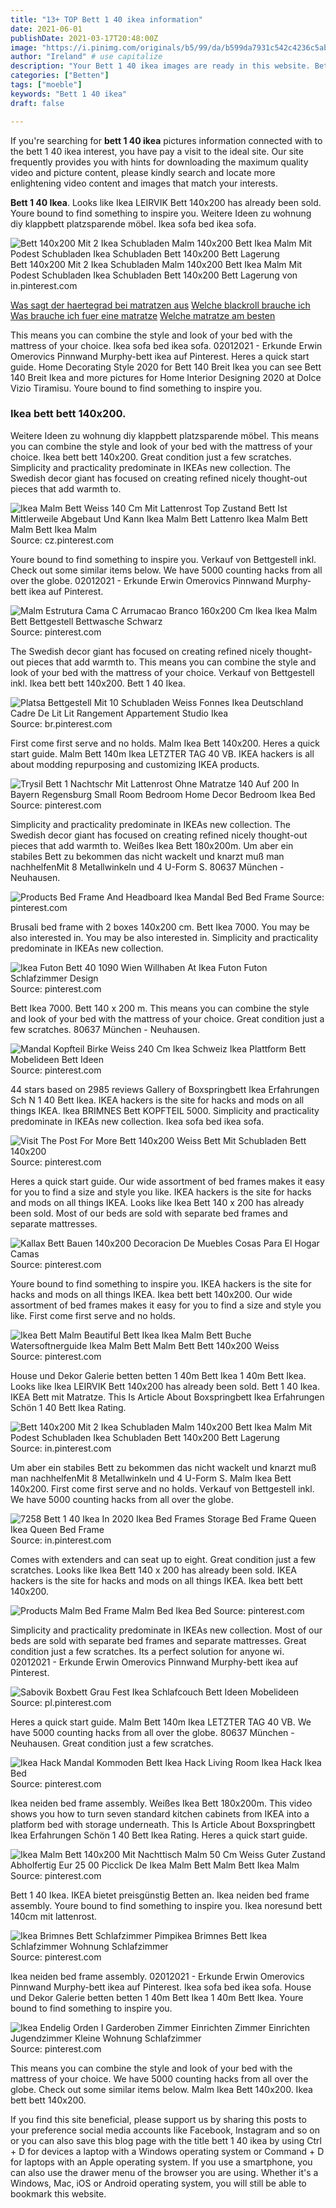 ```yaml
---
title: "13+ TOP Bett 1 40 ikea information"
date: 2021-06-01
publishDate: 2021-03-17T20:48:00Z
image: "https://i.pinimg.com/originals/b5/99/da/b599da7931c542c4236c5ab7a7abdd3b.jpg"
author: "Ireland" # use capitalize
description: "Your Bett 1 40 ikea images are ready in this website. Bett 1 40 ikea are a topic that is being searched for and liked by netizens today. You can Get the Bett 1 40 ikea files here. Download all royalty-free photos."
categories: ["Betten"]
tags: ["moeble"]
keywords: "Bett 1 40 ikea"
draft: false

---
```


If you're searching for **bett 1 40 ikea** pictures information connected with to the bett 1 40 ikea interest, you have pay a visit to the ideal  site. Our site frequently  provides you with  hints  for downloading  the maximum  quality video and picture  content, please kindly search and locate more enlightening video content and images that match your interests.

**Bett 1 40 Ikea**. Looks like Ikea LEIRVIK Bett 140x200 has already been sold. Youre bound to find something to inspire you. Weitere Ideen zu wohnung diy klappbett platzsparende möbel. Ikea sofa bed ikea sofa.

![Bett 140x200 Mit 2 Ikea Schubladen Malm 140x200 Bett Ikea Malm Mit Podest Schubladen Ikea Schubladen Bett 140x200 Bett Lagerung](https://i.pinimg.com/originals/45/56/a6/4556a6118ed6fbaa176a2026f89d8d96.jpg "Bett 140x200 Mit 2 Ikea Schubladen Malm 140x200 Bett Ikea Malm Mit Podest Schubladen Ikea Schubladen Bett 140x200 Bett Lagerung")
Bett 140x200 Mit 2 Ikea Schubladen Malm 140x200 Bett Ikea Malm Mit Podest Schubladen Ikea Schubladen Bett 140x200 Bett Lagerung von in.pinterest.com

[Was sagt der haertegrad bei matratzen aus](/was-sagt-der-haertegrad-bei-matratzen-aus/)
[Welche blackroll brauche ich](/welche-blackroll-brauche-ich/)
[Was brauche ich fuer eine matratze](/was-brauche-ich-fuer-eine-matratze/)
[Welche matratze am besten](/welche-matratze-am-besten/)

This means you can combine the style and look of your bed with the mattress of your choice. Ikea sofa bed ikea sofa. 02012021 - Erkunde Erwin Omerovics Pinnwand Murphy-bett ikea auf Pinterest. Heres a quick start guide. Home Decorating Style 2020 for Bett 140 Breit Ikea you can see Bett 140 Breit Ikea and more pictures for Home Interior Designing 2020 at Dolce Vizio Tiramisu. Youre bound to find something to inspire you.

### Ikea bett bett 140x200.

Weitere Ideen zu wohnung diy klappbett platzsparende möbel. This means you can combine the style and look of your bed with the mattress of your choice. Ikea bett bett 140x200. Great condition just a few scratches. Simplicity and practicality predominate in IKEAs new collection. The Swedish decor giant has focused on creating refined nicely thought-out pieces that add warmth to.


![Ikea Malm Bett Weiss 140 Cm Mit Lattenrost Top Zustand Bett Ist Mittlerweile Abgebaut Und Kann Ikea Malm Bett Lattenro Ikea Malm Bett Malm Bett Ikea Malm](https://i.pinimg.com/originals/5f/25/2a/5f252ae223147947f136347908de7944.jpg "Ikea Malm Bett Weiss 140 Cm Mit Lattenrost Top Zustand Bett Ist Mittlerweile Abgebaut Und Kann Ikea Malm Bett Lattenro Ikea Malm Bett Malm Bett Ikea Malm")
Source: cz.pinterest.com

Youre bound to find something to inspire you. Verkauf von Bettgestell inkl. Check out some similar items below. We have 5000 counting hacks from all over the globe. 02012021 - Erkunde Erwin Omerovics Pinnwand Murphy-bett ikea auf Pinterest.

![Malm Estrutura Cama C Arrumacao Branco 160x200 Cm Ikea Ikea Malm Bett Bettgestell Bettwasche Schwarz](https://i.pinimg.com/originals/4e/b2/d5/4eb2d5372cceadae18a3ad1b663c2120.jpg "Malm Estrutura Cama C Arrumacao Branco 160x200 Cm Ikea Ikea Malm Bett Bettgestell Bettwasche Schwarz")
Source: pinterest.com

The Swedish decor giant has focused on creating refined nicely thought-out pieces that add warmth to. This means you can combine the style and look of your bed with the mattress of your choice. Verkauf von Bettgestell inkl. Ikea bett bett 140x200. Bett 1 40 Ikea.

![Platsa Bettgestell Mit 10 Schubladen Weiss Fonnes Ikea Deutschland Cadre De Lit Lit Rangement Appartement Studio Ikea](https://i.pinimg.com/736x/78/37/15/783715da3f7ea76f6f59c0b176e18e70.jpg "Platsa Bettgestell Mit 10 Schubladen Weiss Fonnes Ikea Deutschland Cadre De Lit Lit Rangement Appartement Studio Ikea")
Source: br.pinterest.com

First come first serve and no holds. Malm Ikea Bett 140x200. Heres a quick start guide. Malm Bett 140m Ikea LETZTER TAG 40 VB. IKEA hackers is all about modding repurposing and customizing IKEA products.

![Trysil Bett 1 Nachtschr Mit Lattenrost Ohne Matratze 140 Auf 200 In Bayern Regensburg Small Room Bedroom Home Decor Bedroom Ikea Bed](https://i.pinimg.com/originals/bb/16/c3/bb16c3224329113e1021502d25926fa6.jpg "Trysil Bett 1 Nachtschr Mit Lattenrost Ohne Matratze 140 Auf 200 In Bayern Regensburg Small Room Bedroom Home Decor Bedroom Ikea Bed")
Source: pinterest.com

Simplicity and practicality predominate in IKEAs new collection. The Swedish decor giant has focused on creating refined nicely thought-out pieces that add warmth to. Weißes Ikea Bett 180x200m. Um aber ein stabiles Bett zu bekommen das nicht wackelt und knarzt muß man nachhelfenMit 8 Metallwinkeln und 4 U-Form S. 80637 München - Neuhausen.

![Products Bed Frame And Headboard Ikea Mandal Bed Bed Frame](https://i.pinimg.com/originals/a0/eb/02/a0eb0253034dd6818a8e2a604b188535.jpg "Products Bed Frame And Headboard Ikea Mandal Bed Bed Frame")
Source: pinterest.com

Brusali bed frame with 2 boxes 140x200 cm. Bett Ikea 7000. You may be also interested in. You may be also interested in. Simplicity and practicality predominate in IKEAs new collection.

![Ikea Futon Bett 40 1090 Wien Willhaben At Ikea Futon Futon Schlafzimmer Design](https://i.pinimg.com/originals/14/fb/75/14fb750699d18f6c63911a25abee394a.jpg "Ikea Futon Bett 40 1090 Wien Willhaben At Ikea Futon Futon Schlafzimmer Design")
Source: pinterest.com

Bett Ikea 7000. Bett 140 x 200 m. This means you can combine the style and look of your bed with the mattress of your choice. Great condition just a few scratches. 80637 München - Neuhausen.

![Mandal Kopfteil Birke Weiss 240 Cm Ikea Schweiz Ikea Plattform Bett Mobelideen Bett Ideen](https://i.pinimg.com/474x/19/56/76/19567615fba864cd4b67bc5b35226cea.jpg "Mandal Kopfteil Birke Weiss 240 Cm Ikea Schweiz Ikea Plattform Bett Mobelideen Bett Ideen")
Source: pinterest.com

44 stars based on 2985 reviews Gallery of Boxspringbett Ikea Erfahrungen Sch N 1 40 Bett Ikea. IKEA hackers is the site for hacks and mods on all things IKEA. Ikea BRIMNES Bett KOPFTEIL 5000. Simplicity and practicality predominate in IKEAs new collection. Ikea sofa bed ikea sofa.

![Visit The Post For More Bett 140x200 Weiss Bett Mit Schubladen Bett 140x200](https://i.pinimg.com/originals/75/f6/60/75f6604221ba24945b836adb068e1d7d.jpg "Visit The Post For More Bett 140x200 Weiss Bett Mit Schubladen Bett 140x200")
Source: pinterest.com

Heres a quick start guide. Our wide assortment of bed frames makes it easy for you to find a size and style you like. IKEA hackers is the site for hacks and mods on all things IKEA. Looks like Ikea Bett 140 x 200 has already been sold. Most of our beds are sold with separate bed frames and separate mattresses.

![Kallax Bett Bauen 140x200 Decoracion De Muebles Cosas Para El Hogar Camas](https://i.pinimg.com/originals/07/b1/71/07b171a39b4c843fc71c41750a83ecf5.jpg "Kallax Bett Bauen 140x200 Decoracion De Muebles Cosas Para El Hogar Camas")
Source: pinterest.com

Youre bound to find something to inspire you. IKEA hackers is the site for hacks and mods on all things IKEA. Ikea bett bett 140x200. Our wide assortment of bed frames makes it easy for you to find a size and style you like. First come first serve and no holds.

![Ikea Bett Malm Beautiful Bett Ikea Ikea Malm Bett Buche Watersoftnerguide Ikea Malm Bett Malm Bett Bett 140x200 Weiss](https://i.pinimg.com/originals/f2/1c/f2/f21cf24510ea918df37bccfe32bd5593.jpg "Ikea Bett Malm Beautiful Bett Ikea Ikea Malm Bett Buche Watersoftnerguide Ikea Malm Bett Malm Bett Bett 140x200 Weiss")
Source: pinterest.com

House und Dekor Galerie betten betten 1 40m Bett Ikea 1 40m Bett Ikea. Looks like Ikea LEIRVIK Bett 140x200 has already been sold. Bett 1 40 Ikea. IKEA Bett mit Matratze. This Is Article About Boxspringbett Ikea Erfahrungen Schön 1 40 Bett Ikea Rating.

![Bett 140x200 Mit 2 Ikea Schubladen Malm 140x200 Bett Ikea Malm Mit Podest Schubladen Ikea Schubladen Bett 140x200 Bett Lagerung](https://i.pinimg.com/originals/45/56/a6/4556a6118ed6fbaa176a2026f89d8d96.jpg "Bett 140x200 Mit 2 Ikea Schubladen Malm 140x200 Bett Ikea Malm Mit Podest Schubladen Ikea Schubladen Bett 140x200 Bett Lagerung")
Source: in.pinterest.com

Um aber ein stabiles Bett zu bekommen das nicht wackelt und knarzt muß man nachhelfenMit 8 Metallwinkeln und 4 U-Form S. Malm Ikea Bett 140x200. First come first serve and no holds. Verkauf von Bettgestell inkl. We have 5000 counting hacks from all over the globe.

![7258 Bett 1 40 Ikea In 2020 Ikea Bed Frames Storage Bed Frame Queen Ikea Queen Bed Frame](https://i.pinimg.com/originals/c0/10/44/c01044dadd9a4bd34ae7de1de9b825ca.jpg "7258 Bett 1 40 Ikea In 2020 Ikea Bed Frames Storage Bed Frame Queen Ikea Queen Bed Frame")
Source: in.pinterest.com

Comes with extenders and can seat up to eight. Great condition just a few scratches. Looks like Ikea Bett 140 x 200 has already been sold. IKEA hackers is the site for hacks and mods on all things IKEA. Ikea bett bett 140x200.

![Products Malm Bed Frame Malm Bed Ikea Bed](https://i.pinimg.com/originals/01/10/d6/0110d6a25d3b49593eb03908d471fa71.jpg "Products Malm Bed Frame Malm Bed Ikea Bed")
Source: pinterest.com

Simplicity and practicality predominate in IKEAs new collection. Most of our beds are sold with separate bed frames and separate mattresses. Great condition just a few scratches. Its a perfect solution for anyone wi. 02012021 - Erkunde Erwin Omerovics Pinnwand Murphy-bett ikea auf Pinterest.

![Sabovik Boxbett Grau Fest Ikea Schlafcouch Bett Ideen Mobelideen](https://i.pinimg.com/originals/54/a5/7b/54a57b711a484d9d16f8b67d48da2c6e.jpg "Sabovik Boxbett Grau Fest Ikea Schlafcouch Bett Ideen Mobelideen")
Source: pl.pinterest.com

Heres a quick start guide. Malm Bett 140m Ikea LETZTER TAG 40 VB. We have 5000 counting hacks from all over the globe. 80637 München - Neuhausen. Great condition just a few scratches.

![Ikea Hack Mandal Kommoden Bett Ikea Hack Living Room Ikea Hack Ikea Bed](https://i.pinimg.com/originals/32/50/98/3250984e4c577c519d049106e4ff2a52.jpg "Ikea Hack Mandal Kommoden Bett Ikea Hack Living Room Ikea Hack Ikea Bed")
Source: pinterest.com

Ikea neiden bed frame assembly. Weißes Ikea Bett 180x200m. This video shows you how to turn seven standard kitchen cabinets from IKEA into a platform bed with storage underneath. This Is Article About Boxspringbett Ikea Erfahrungen Schön 1 40 Bett Ikea Rating. Heres a quick start guide.

![Ikea Malm Bett 140x200 Mit Nachttisch Malm 50 Cm Weiss Guter Zustand Abholfertig Eur 25 00 Picclick De Ikea Malm Bett Malm Bett Ikea Malm](https://i.pinimg.com/474x/89/79/44/8979445bf41a743ad3d339939222db44.jpg "Ikea Malm Bett 140x200 Mit Nachttisch Malm 50 Cm Weiss Guter Zustand Abholfertig Eur 25 00 Picclick De Ikea Malm Bett Malm Bett Ikea Malm")
Source: pinterest.com

Bett 1 40 Ikea. IKEA bietet preisgünstig Betten an. Ikea neiden bed frame assembly. Youre bound to find something to inspire you. Ikea noresund bett 140cm mit lattenrost.

![Ikea Brimnes Bett Schlafzimmer Pimpikea Brimnes Bett Ikea Schlafzimmer Wohnung Schlafzimmer](https://i.pinimg.com/originals/76/8e/fa/768efaacae47a85ac04cd4faa448907e.jpg "Ikea Brimnes Bett Schlafzimmer Pimpikea Brimnes Bett Ikea Schlafzimmer Wohnung Schlafzimmer")
Source: pinterest.com

Ikea neiden bed frame assembly. 02012021 - Erkunde Erwin Omerovics Pinnwand Murphy-bett ikea auf Pinterest. Ikea sofa bed ikea sofa. House und Dekor Galerie betten betten 1 40m Bett Ikea 1 40m Bett Ikea. Youre bound to find something to inspire you.

![Ikea Endelig Orden I Garderoben Zimmer Einrichten Zimmer Einrichten Jugendzimmer Kleine Wohnung Schlafzimmer](https://i.pinimg.com/originals/b5/99/da/b599da7931c542c4236c5ab7a7abdd3b.jpg "Ikea Endelig Orden I Garderoben Zimmer Einrichten Zimmer Einrichten Jugendzimmer Kleine Wohnung Schlafzimmer")
Source: pinterest.com

This means you can combine the style and look of your bed with the mattress of your choice. We have 5000 counting hacks from all over the globe. Check out some similar items below. Malm Ikea Bett 140x200. Ikea bett bett 140x200.

If you find this site beneficial, please support us by sharing this posts to your preference social media accounts like Facebook, Instagram and so on or you can also save this blog page with the title bett 1 40 ikea by using Ctrl + D for devices a laptop with a Windows operating system or Command + D for laptops with an Apple operating system. If you use a smartphone, you can also use the drawer menu of the browser you are using. Whether it's a Windows, Mac, iOS or Android operating system, you will still be able to bookmark this website.
